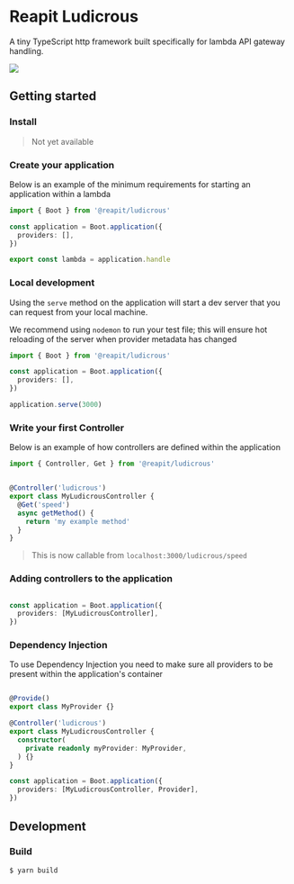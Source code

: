 # Reapit Ludicrous 

A tiny TypeScript http framework built specifically for lambda API gateway handling.

<img src="https://media.giphy.com/media/v1.Y2lkPTc5MGI3NjExdm1jOXh6cmNsbTRuY3k5dTlwcnpkZGR0eGNwcWp3OWs3OWU5N2dzdCZlcD12MV9pbnRlcm5hbF9naWZfYnlfaWQmY3Q9Zw/izspP6uMbMeti/giphy.gif" />

## Getting started

### Install

> Not yet available 

### Create your application

Below is an example of the minimum requirements for starting an application within a lambda

```ts
import { Boot } from '@reapit/ludicrous'

const application = Boot.application({
  providers: [],
})

export const lambda = application.handle

```

### Local development

Using the `serve` method on the application will start a dev server that you can request from your local machine. 

We recommend using `nodemon` to run your test file; this will ensure hot reloading of the server when provider metadata has changed

```ts
import { Boot } from '@reapit/ludicrous'

const application = Boot.application({
  providers: [],
})

application.serve(3000)
```

### Write your first Controller

Below is an example of how controllers are defined within the application 

```ts
import { Controller, Get } from '@reapit/ludicrous'


@Controller('ludicrous')
export class MyLudicrousController {
  @Get('speed')
  async getMethod() {
    return 'my example method'
  }
}
```

> This is now callable from `localhost:3000/ludicrous/speed`

### Adding controllers to the application

```ts

const application = Boot.application({
  providers: [MyLudicrousController],
})
```

### Dependency Injection

To use Dependency Injection you need to make sure all providers to be present within the application's container

```ts

@Provide()
export class MyProvider {}

@Controller('ludicrous')
export class MyLudicrousController {
  constructor(
    private readonly myProvider: MyProvider,
  ) {}
}

const application = Boot.application({
  providers: [MyLudicrousController, Provider],
})
```

## Development

### Build

```bash
$ yarn build
```
